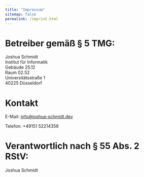 ```yaml
---
title: "Impressum"
sitemap: false
permalink: /imprint.html
---
```


# Betreiber gemäß § 5 TMG:
Joshua Schmidt<br>
Institut für Informatik<br>
Gebäude 25.12<br>
Raum 02.52<br>
Universitätsstraße 1<br>
40225 Düsseldorf

# Kontakt
E-Mail: info@joshua-schmidt.dev

Telefon: +49151 52214358

# Verantwortlich nach § 55 Abs. 2 RStV:
Joshua Schmidt

